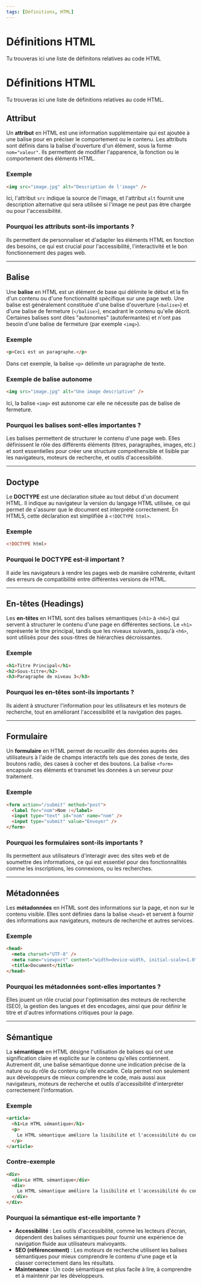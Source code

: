 ```yaml
---
tags: [Définitions, HTML]
---
```


# Définitions HTML

Tu trouveras ici une liste de définitons relatives au code HTML

# Définitions HTML

Tu trouveras ici une liste de définitions relatives au code HTML.

## Attribut

Un **attribut** en HTML est une information supplémentaire qui est ajoutée à une balise pour en préciser le comportement ou le contenu. Les attributs sont définis dans la balise d'ouverture d'un élément, sous la forme `nom="valeur"`. Ils permettent de modifier l'apparence, la fonction ou le comportement des éléments HTML.

### Exemple

```html
<img src="image.jpg" alt="Description de l'image" />
```

Ici, l'attribut `src` indique la source de l'image, et l'attribut `alt` fournit une description alternative qui sera utilisée si l'image ne peut pas être chargée ou pour l'accessibilité.

### Pourquoi les attributs sont-ils importants ?

Ils permettent de personnaliser et d'adapter les éléments HTML en fonction des besoins, ce qui est crucial pour l'accessibilité, l'interactivité et le bon fonctionnement des pages web.

---

## Balise

Une **balise** en HTML est un élément de base qui délimite le début et la fin d'un contenu ou d'une fonctionnalité spécifique sur une page web. Une balise est généralement constituée d'une balise d'ouverture (`<balise>`) et d'une balise de fermeture (`</balise>`), encadrant le contenu qu'elle décrit. Certaines balises sont dites "autonomes" (autofermantes) et n'ont pas besoin d'une balise de fermeture (par exemple `<img>`).

### Exemple

```html
<p>Ceci est un paragraphe.</p>
```

Dans cet exemple, la balise `<p>` délimite un paragraphe de texte.

### Exemple de balise autonome

```html
<img src="image.jpg" alt="Une image descriptive" />
```

Ici, la balise `<img>` est autonome car elle ne nécessite pas de balise de fermeture.

### Pourquoi les balises sont-elles importantes ?

Les balises permettent de structurer le contenu d'une page web. Elles définissent le rôle des différents éléments (titres, paragraphes, images, etc.) et sont essentielles pour créer une structure compréhensible et lisible par les navigateurs, moteurs de recherche, et outils d'accessibilité.

---

## Doctype

Le **DOCTYPE** est une déclaration située au tout début d'un document HTML. Il indique au navigateur la version du langage HTML utilisée, ce qui permet de s'assurer que le document est interprété correctement. En HTML5, cette déclaration est simplifiée à `<!DOCTYPE html>`.

### Exemple

```html
<!DOCTYPE html>
```

### Pourquoi le DOCTYPE est-il important ?

Il aide les navigateurs à rendre les pages web de manière cohérente, évitant des erreurs de compatibilité entre différentes versions de HTML.

---

## En-têtes (Headings)

Les **en-têtes** en HTML sont des balises sémantiques (`<h1>` à `<h6>`) qui servent à structurer le contenu d'une page en différentes sections. Le `<h1>` représente le titre principal, tandis que les niveaux suivants, jusqu'à `<h6>`, sont utilisés pour des sous-titres de hiérarchies décroissantes.

### Exemple

```html
<h1>Titre Principal</h1>
<h2>Sous-titre</h2>
<h3>Paragraphe de niveau 3</h3>
```

### Pourquoi les en-têtes sont-ils importants ?

Ils aident à structurer l'information pour les utilisateurs et les moteurs de recherche, tout en améliorant l'accessibilité et la navigation des pages.

---

## Formulaire

Un **formulaire** en HTML permet de recueillir des données auprès des utilisateurs à l'aide de champs interactifs tels que des zones de texte, des boutons radio, des cases à cocher et des boutons. La balise `<form>` encapsule ces éléments et transmet les données à un serveur pour traitement.

### Exemple

```html
<form action="/submit" method="post">
  <label for="nom">Nom :</label>
  <input type="text" id="nom" name="nom" />
  <input type="submit" value="Envoyer" />
</form>
```

### Pourquoi les formulaires sont-ils importants ?

Ils permettent aux utilisateurs d'interagir avec des sites web et de soumettre des informations, ce qui est essentiel pour des fonctionnalités comme les inscriptions, les connexions, ou les recherches.

---

## Métadonnées

Les **métadonnées** en HTML sont des informations sur la page, et non sur le contenu visible. Elles sont définies dans la balise `<head>` et servent à fournir des informations aux navigateurs, moteurs de recherche et autres services.

### Exemple

```html
<head>
  <meta charset="UTF-8" />
  <meta name="viewport" content="width=device-width, initial-scale=1.0" />
  <title>Document</title>
</head>
```

### Pourquoi les métadonnées sont-elles importantes ?

Elles jouent un rôle crucial pour l'optimisation des moteurs de recherche (SEO), la gestion des langues et des encodages, ainsi que pour définir le titre et d'autres informations critiques pour la page.

---

## Sémantique

La **sémantique** en HTML désigne l'utilisation de balises qui ont une signification claire et explicite sur le contenu qu'elles contiennent. Autrement dit, une balise sémantique donne une indication précise de la nature ou du rôle du contenu qu'elle encadre. Cela permet non seulement aux développeurs de mieux comprendre le code, mais aussi aux navigateurs, moteurs de recherche et outils d'accessibilité d'interpréter correctement l'information.

### Exemple

```html
<article>
  <h1>Le HTML sémantique</h1>
  <p>
    Le HTML sémantique améliore la lisibilité et l'accessibilité du contenu.
  </p>
</article>
```

### Contre-exemple

```html
<div>
  <div>Le HTML sémantique</div>
  <div>
    Le HTML sémantique améliore la lisibilité et l'accessibilité du contenu.
  </div>
</div>
```

### Pourquoi la sémantique est-elle importante ?

- **Accessibilité** : Les outils d'accessibilité, comme les lecteurs d'écran, dépendent des balises sémantiques pour fournir une expérience de navigation fluide aux utilisateurs malvoyants.
- **SEO (référencement)** : Les moteurs de recherche utilisent les balises sémantiques pour mieux comprendre le contenu d'une page et la classer correctement dans les résultats.
- **Maintenance** : Un code sémantique est plus facile à lire, à comprendre et à maintenir par les développeurs.
